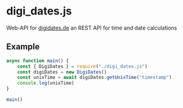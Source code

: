# digi_dates.js
Web-API for [digidates.de](https://digidates.de/en/) an REST API for time and date calculations

## Example
```JavaScript
async function main() {
	const { DigiDates } = require("./digi_dates.js")
	const digiDates = new DigiDates()
	const unixTime = await digiDates.getUnixTime("timestamp")
	console.log(unixTime)
}

main()
```
